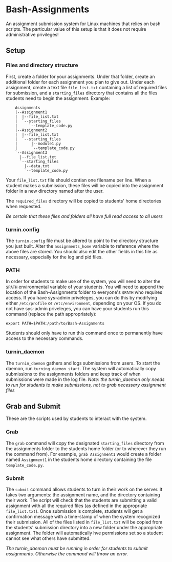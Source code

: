# Bash-Assignments
An assignment submission system for Linux machines that relies on bash scripts. The particular value of this setup is that it does not require administrative privileges!

## Setup

### Files and directory structure
First, create a folder for your assignments. Under that folder, create an additional folder for each assignment you plan to give out. Under each assignment, create a text file `file_list.txt` containing a list of required files for submission, and a `starting_files` directory that contains all the files students need to begin the assignment. Example:
```
    Assignments
    |--Assignment1
    |  |--file_list.txt
    |  `--starting_files
    |     `--template_code.py
    |--Assignment2
    |  |--file_list.txt
    |  `--starting_files
    |      |--module1.py
    |      `--template_code.py
    `--Assignment3
      |--file_list.txt
      `--starting_files
        |--data.txt
        `--template_code.py
```

Your `file_list.txt` file should contian one filename per line. When a student makes a submission, these files will be copied into the assignment folder in a new directory named after the user.

The `required_files` directory will be copied to students' home directories when requested.

*Be certain that these files and folders all have full read access to all users*

### turnin.config
The `turnin.config` file must be altered to point to the directory structure you just built. Alter the `assignments_home` variable to reference where the above files are stored. You should also edit the other fields in this file as necessary, especially for the log and pid files.

### PATH
In order for students to make use of the system, you will need to alter the `$PATH` environmental variable of your students. You will need to append the location of the Bash-Assignments folder to everyone's `$PATH` who requires access. If you have sys-admin priveleges, you can do this by modifying either `/etc/profile` or `/etc/environment`, depending on your OS. If you do not have sys-admin priveleges, you can have your students run this command (replace the path appropriately):

`export PATH=$PATH:/path/to/Bash-Assignments`

Students should only have to run this command once to permanently have access to the necessary commands.

### turnin_daemon
The `turnin_daemon` gathers and logs submissions from users. To start the daemon, run `turning_daemon start`. The system will automatically copy submissions to the assignments folders and keep track of when submissions were made in the log file. *Note: the turnin_daemon only needs to run for students to make submissions, not to grab necessary assignment files*

## Grab and Submit
These are the scripts used by students to interact with the system.

### Grab
The `grab` command will copy the designated `starting_files` directory from the assignments folder to the students home folder (or to wherever they run the command from). For example, `grab Assignment1` would create a folder named `Assignment1` in the students home directory containing the file `template_code.py`.

### Submit
The `submit` command allows students to turn in their work on the server. It takes two arguments: the assignment name, and the directory containing their work. The script will check that the students are submitting a valid assignment with all the required files (as defined in the appropriate `file_list.txt`). Once submission is complete, students will get a confirmation message with a time-stamp of when the system recognized their submission. All of the files listed in `file_list.txt` will be copied from the students' submission directory into a new folder under the appropriate assignment. The folder will automatically hve permissions set so a student cannot see what others have submitted.

*The turnin_daemon must be running in order for students to submit assignments. Otherwise the command will throw an error.*
